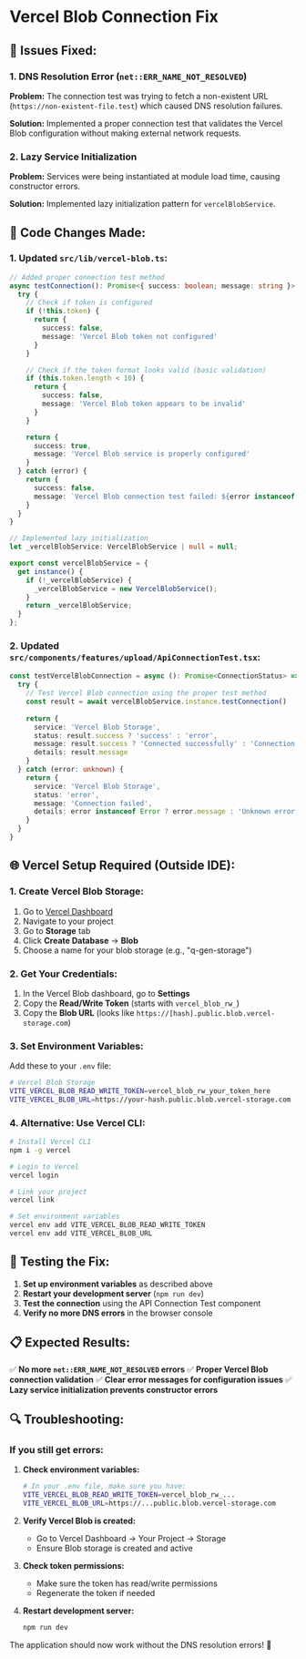 # Vercel Blob Connection Fix

## 🚨 **Issues Fixed:**

### **1. DNS Resolution Error (`net::ERR_NAME_NOT_RESOLVED`)**
**Problem:** The connection test was trying to fetch a non-existent URL (`https://non-existent-file.test`) which caused DNS resolution failures.

**Solution:** Implemented a proper connection test that validates the Vercel Blob configuration without making external network requests.

### **2. Lazy Service Initialization**
**Problem:** Services were being instantiated at module load time, causing constructor errors.

**Solution:** Implemented lazy initialization pattern for `vercelBlobService`.

## 🔧 **Code Changes Made:**

### **1. Updated `src/lib/vercel-blob.ts`:**
```typescript
// Added proper connection test method
async testConnection(): Promise<{ success: boolean; message: string }> {
  try {
    // Check if token is configured
    if (!this.token) {
      return {
        success: false,
        message: 'Vercel Blob token not configured'
      }
    }

    // Check if the token format looks valid (basic validation)
    if (this.token.length < 10) {
      return {
        success: false,
        message: 'Vercel Blob token appears to be invalid'
      }
    }

    return {
      success: true,
      message: 'Vercel Blob service is properly configured'
    }
  } catch (error) {
    return {
      success: false,
      message: `Vercel Blob connection test failed: ${error instanceof Error ? error.message : 'Unknown error'}`
    }
  }
}

// Implemented lazy initialization
let _vercelBlobService: VercelBlobService | null = null;

export const vercelBlobService = {
  get instance() {
    if (!_vercelBlobService) {
      _vercelBlobService = new VercelBlobService();
    }
    return _vercelBlobService;
  }
};
```

### **2. Updated `src/components/features/upload/ApiConnectionTest.tsx`:**
```typescript
const testVercelBlobConnection = async (): Promise<ConnectionStatus> => {
  try {
    // Test Vercel Blob connection using the proper test method
    const result = await vercelBlobService.instance.testConnection()
    
    return {
      service: 'Vercel Blob Storage',
      status: result.success ? 'success' : 'error',
      message: result.success ? 'Connected successfully' : 'Connection failed',
      details: result.message
    }
  } catch (error: unknown) {
    return {
      service: 'Vercel Blob Storage',
      status: 'error',
      message: 'Connection failed',
      details: error instanceof Error ? error.message : 'Unknown error occurred'
    }
  }
}
```

## 🌐 **Vercel Setup Required (Outside IDE):**

### **1. Create Vercel Blob Storage:**
1. Go to [Vercel Dashboard](https://vercel.com/dashboard)
2. Navigate to your project
3. Go to **Storage** tab
4. Click **Create Database** → **Blob**
5. Choose a name for your blob storage (e.g., "q-gen-storage")

### **2. Get Your Credentials:**
1. In the Vercel Blob dashboard, go to **Settings**
2. Copy the **Read/Write Token** (starts with `vercel_blob_rw_`)
3. Copy the **Blob URL** (looks like `https://[hash].public.blob.vercel-storage.com`)

### **3. Set Environment Variables:**
Add these to your `.env` file:
```bash
# Vercel Blob Storage
VITE_VERCEL_BLOB_READ_WRITE_TOKEN=vercel_blob_rw_your_token_here
VITE_VERCEL_BLOB_URL=https://your-hash.public.blob.vercel-storage.com
```

### **4. Alternative: Use Vercel CLI:**
```bash
# Install Vercel CLI
npm i -g vercel

# Login to Vercel
vercel login

# Link your project
vercel link

# Set environment variables
vercel env add VITE_VERCEL_BLOB_READ_WRITE_TOKEN
vercel env add VITE_VERCEL_BLOB_URL
```

## 🧪 **Testing the Fix:**

1. **Set up environment variables** as described above
2. **Restart your development server** (`npm run dev`)
3. **Test the connection** using the API Connection Test component
4. **Verify no more DNS errors** in the browser console

## 📋 **Expected Results:**

✅ **No more `net::ERR_NAME_NOT_RESOLVED` errors**
✅ **Proper Vercel Blob connection validation**
✅ **Clear error messages for configuration issues**
✅ **Lazy service initialization prevents constructor errors**

## 🔍 **Troubleshooting:**

### **If you still get errors:**

1. **Check environment variables:**
   ```bash
   # In your .env file, make sure you have:
   VITE_VERCEL_BLOB_READ_WRITE_TOKEN=vercel_blob_rw_...
   VITE_VERCEL_BLOB_URL=https://...public.blob.vercel-storage.com
   ```

2. **Verify Vercel Blob is created:**
   - Go to Vercel Dashboard → Your Project → Storage
   - Ensure Blob storage is created and active

3. **Check token permissions:**
   - Make sure the token has read/write permissions
   - Regenerate the token if needed

4. **Restart development server:**
   ```bash
   npm run dev
   ```

The application should now work without the DNS resolution errors! 🎉
